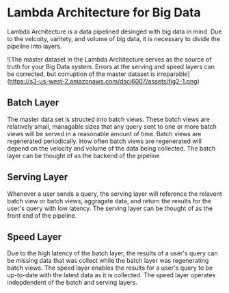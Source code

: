 # Lambda Architecture for Big Data

Lambda Architecture is a data pipelined desinged with big data in mind. Due to the velcoity, varitety, and volume of big data,
it is necessary to divide the pipeline into layers. 

![The master dataset in the Lambda Architecture serves as the source of truth for your Big Data system. 
Errors at the serving and speed layers can be corrected, but corruption of the master dataset is irreparable]
(https://s3-us-west-2.amazonaws.com/dsci6007/assets/fig2-1.png)

## Batch Layer 

The master data set is structed into batch views. These batch views are relatively small, managable sizes that any query 
sent to one or more batch views will be served in a reasonable amount of time. Batch views are regenerated periodically. 
How often batch views are regenerated will depend on the velocity and volume of the data being collected. The batch layer 
can be thought of as the backend of the pipeline

## Serving Layer
Whenever a user sends a query, the serving layer will reference the relavent batch view or batch views, aggragate data, and 
return the results for the user's query with low latency. The serving layer can be thought of as the front end of the pipeline. 

## Speed Layer 
Due to the high latency of the batch layer, the results of a user's query can be missing data that was collect while the 
batch layer was regenerating batch views. The speed layer enables the results for a user's query to be up-to-date 
with the latest data as it is collected. The speed layer operates indepdendent of the batch and serving layers. 
